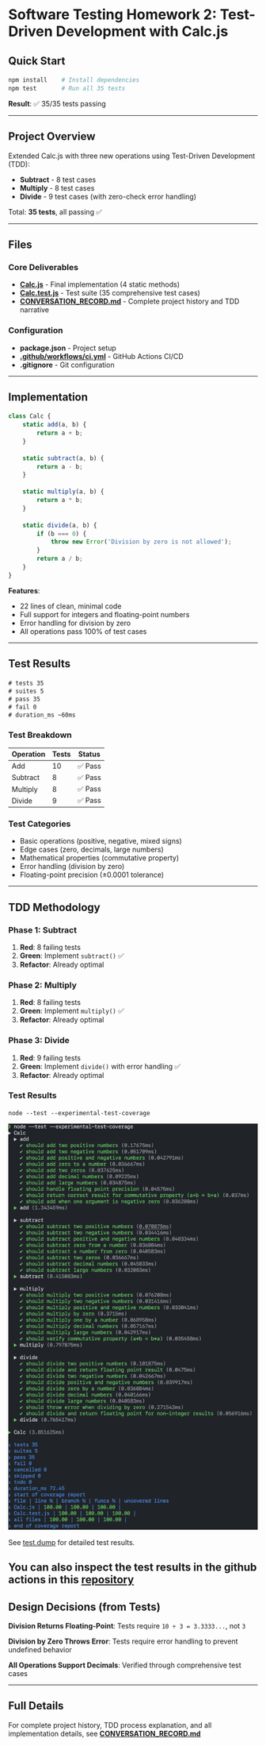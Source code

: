 # Software Testing Homework 2: Test-Driven Development with Calc.js

## Quick Start

```bash
npm install    # Install dependencies
npm test       # Run all 35 tests
```

**Result**: ✅ 35/35 tests passing

---

## Project Overview

Extended Calc.js with three new operations using Test-Driven Development (TDD):
- **Subtract** - 8 test cases
- **Multiply** - 8 test cases
- **Divide** - 9 test cases (with zero-check error handling)

Total: **35 tests**, all passing ✅

---

## Files

### Core Deliverables
- **[Calc.js](Calc.js)** - Final implementation (4 static methods)
- **[Calc.test.js](Calc.test.js)** - Test suite (35 comprehensive test cases)
- **[CONVERSATION_RECORD.md](CONVERSATION_RECORD.md)** - Complete project history and TDD narrative

### Configuration
- **package.json** - Project setup
- **[.github/workflows/ci.yml](.github/workflows/ci.yml)** - GitHub Actions CI/CD
- **.gitignore** - Git configuration

---

## Implementation

```javascript
class Calc {
    static add(a, b) {
        return a + b;
    }

    static subtract(a, b) {
        return a - b;
    }

    static multiply(a, b) {
        return a * b;
    }

    static divide(a, b) {
        if (b === 0) {
            throw new Error('Division by zero is not allowed');
        }
        return a / b;
    }
}
```

**Features**:
- 22 lines of clean, minimal code
- Full support for integers and floating-point numbers
- Error handling for division by zero
- All operations pass 100% of test cases

---

## Test Results

```
# tests 35
# suites 5
# pass 35
# fail 0
# duration_ms ~60ms
```

### Test Breakdown
| Operation | Tests | Status |
|-----------|-------|--------|
| Add | 10 | ✅ Pass |
| Subtract | 8 | ✅ Pass |
| Multiply | 8 | ✅ Pass |
| Divide | 9 | ✅ Pass |

### Test Categories
- Basic operations (positive, negative, mixed signs)
- Edge cases (zero, decimals, large numbers)
- Mathematical properties (commutative property)
- Error handling (division by zero)
- Floating-point precision (±0.0001 tolerance)

---

## TDD Methodology

### Phase 1: Subtract
1. **Red**: 8 failing tests 
2. **Green**: Implement `subtract()` ✅
3. **Refactor**: Already optimal

### Phase 2: Multiply
1. **Red**: 8 failing tests 
2. **Green**: Implement `multiply()` ✅
3. **Refactor**: Already optimal

### Phase 3: Divide
1. **Red**: 9 failing tests 
2. **Green**: Implement `divide()` with error handling ✅
3. **Refactor**: Already optimal

### Test Results

```
node --test --experimental-test-coverage
```
![](test_result.png)

See [test.dump](test.dump) for detailed test results.

You can also inspect the test results in the github actions in this [repository](https://github.com/Quisette/NYCU-Software-Testing-HW2)
---

## Design Decisions (from Tests)

**Division Returns Floating-Point**: Tests require `10 ÷ 3 = 3.3333...`, not `3`

**Division by Zero Throws Error**: Tests require error handling to prevent undefined behavior

**All Operations Support Decimals**: Verified through comprehensive test cases

---

## Full Details

For complete project history, TDD process explanation, and all implementation details, see **[CONVERSATION_RECORD.md](CONVERSATION_RECORD.md)**
